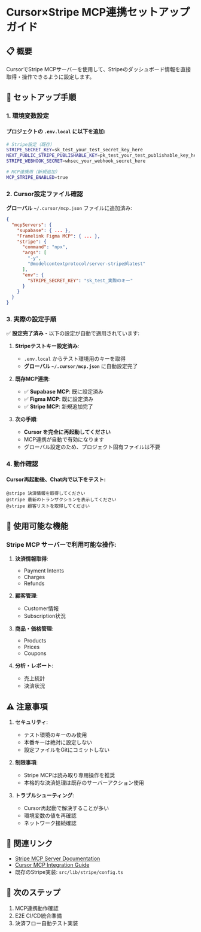 # Cursor×Stripe MCP連携セットアップガイド

## 📋 概要

CursorでStripe MCPサーバーを使用して、Stripeのダッシュボード情報を直接取得・操作できるように設定します。

## 🔧 セットアップ手順

### 1. 環境変数設定

#### プロジェクトの `.env.local` に以下を追加:
```bash
# Stripe設定（既存）
STRIPE_SECRET_KEY=sk_test_your_test_secret_key_here
NEXT_PUBLIC_STRIPE_PUBLISHABLE_KEY=pk_test_your_test_publishable_key_here
STRIPE_WEBHOOK_SECRET=whsec_your_webhook_secret_here

# MCP連携用（新規追加）
MCP_STRIPE_ENABLED=true
```

### 2. Cursor設定ファイル確認

**グローバル** `~/.cursor/mcp.json` ファイルに追加済み:
```json
{
  "mcpServers": {
    "supabase": { ... },
    "Framelink Figma MCP": { ... },
    "stripe": {
      "command": "npx",
      "args": [
        "-y",
        "@modelcontextprotocol/server-stripe@latest"
      ],
      "env": {
        "STRIPE_SECRET_KEY": "sk_test_実際のキー"
      }
    }
  }
}
```

### 3. 実際の設定手順

✅ **設定完了済み** - 以下の設定が自動で適用されています:

1. **Stripeテストキー設定済み**:
   - `.env.local` からテスト環境用のキーを取得
   - **グローバル `~/.cursor/mcp.json`** に自動設定完了

2. **既存MCP連携**:
   - ✅ **Supabase MCP**: 既に設定済み
   - ✅ **Figma MCP**: 既に設定済み  
   - ✅ **Stripe MCP**: 新規追加完了

3. **次の手順**:
   - **Cursor を完全に再起動してください**
   - MCP連携が自動で有効になります
   - グローバル設定のため、プロジェクト固有ファイルは不要

### 4. 動作確認

#### Cursor再起動後、Chat内で以下をテスト:
```
@stripe 決済情報を取得してください
@stripe 最新のトランザクションを表示してください
@stripe 顧客リストを取得してください
```

## 🎯 使用可能な機能

### Stripe MCP サーバーで利用可能な操作:

1. **決済情報取得**:
   - Payment Intents
   - Charges
   - Refunds

2. **顧客管理**:
   - Customer情報
   - Subscription状況

3. **商品・価格管理**:
   - Products
   - Prices
   - Coupons

4. **分析・レポート**:
   - 売上統計
   - 決済状況

## ⚠️ 注意事項

1. **セキュリティ**:
   - テスト環境のキーのみ使用
   - 本番キーは絶対に設定しない
   - 設定ファイルをGitにコミットしない

2. **制限事項**:
   - Stripe MCPは読み取り専用操作を推奨
   - 本格的な決済処理は既存のサーバーアクション使用

3. **トラブルシューティング**:
   - Cursor再起動で解決することが多い
   - 環境変数の値を再確認
   - ネットワーク接続確認

## 🔗 関連リンク

- [Stripe MCP Server Documentation](https://github.com/modelcontextprotocol/servers/tree/main/src/stripe)
- [Cursor MCP Integration Guide](https://docs.cursor.com/mcp)
- 既存のStripe実装: `src/lib/stripe/config.ts`

## 📝 次のステップ

1. MCP連携動作確認
2. E2E CI/CD統合準備
3. 決済フロー自動テスト実装

